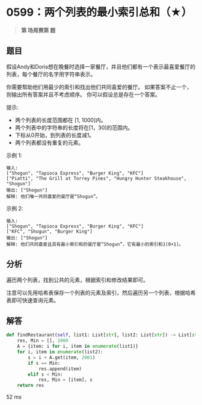 # 0599：两个列表的最小索引总和（★）


> **第  场周赛第  题**

## 题目

假设Andy和Doris想在晚餐时选择一家餐厅，并且他们都有一个表示最喜爱餐厅的列表，每个餐厅的名字用字符串表示。

你需要帮助他们用最少的索引和找出他们共同喜爱的餐厅。 如果答案不止一个，则输出所有答案并且不考虑顺序。 
你可以假设总是存在一个答案。

提示:
- 两个列表的长度范围都在 [1, 1000]内。
- 两个列表中的字符串的长度将在[1，30]的范围内。
- 下标从0开始，到列表的长度减1。
- 两个列表都没有重复的元素。


示例 1:

	输入:
	["Shogun", "Tapioca Express", "Burger King", "KFC"]
	["Piatti", "The Grill at Torrey Pines", "Hungry Hunter Steakhouse", "Shogun"]
	输出: ["Shogun"]
	解释: 他们唯一共同喜爱的餐厅是“Shogun”。

示例 2:

	输入:
	["Shogun", "Tapioca Express", "Burger King", "KFC"]
	["KFC", "Shogun", "Burger King"]
	输出: ["Shogun"]
	解释: 他们共同喜爱且具有最小索引和的餐厅是“Shogun”，它有最小的索引和1(0+1)。

## 分析

遍历两个列表，找到公共的元素，根据索引和修改结果即可。

注意可以先用哈希表保存一个列表的元素及索引，然后遍历另一个列表，根据哈希表即可快速查询元素。
	
## 解答

```python
def findRestaurant(self, list1: List[str], list2: List[str]) -> List[str]:
	res, Min = [], 2000
	A = {item: i for i, item in enumerate(list1)}
	for i, item in enumerate(list2):
		s = i + A.get(item, 2001)
		if s == Min:
			res.append(item)
		elif s < Min:
			res, Min = [item], s
	return res
```
52 ms

